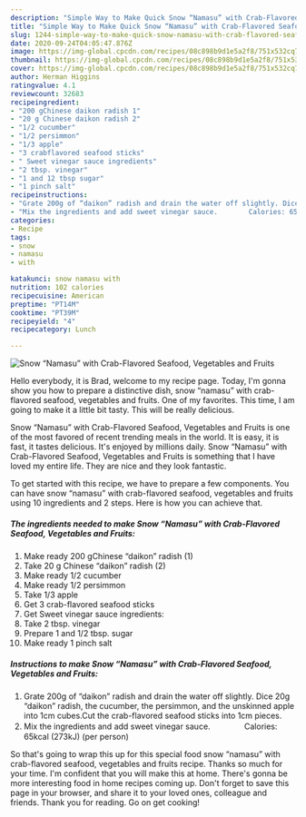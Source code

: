 ```yaml
---
description: "Simple Way to Make Quick Snow “Namasu” with Crab-Flavored Seafood, Vegetables and Fruits"
title: "Simple Way to Make Quick Snow “Namasu” with Crab-Flavored Seafood, Vegetables and Fruits"
slug: 1244-simple-way-to-make-quick-snow-namasu-with-crab-flavored-seafood-vegetables-and-fruits
date: 2020-09-24T04:05:47.876Z
image: https://img-global.cpcdn.com/recipes/08c898b9d1e5a2f8/751x532cq70/snow-namasu-with-crab-flavored-seafood-vegetables-and-fruits-recipe-main-photo.jpg
thumbnail: https://img-global.cpcdn.com/recipes/08c898b9d1e5a2f8/751x532cq70/snow-namasu-with-crab-flavored-seafood-vegetables-and-fruits-recipe-main-photo.jpg
cover: https://img-global.cpcdn.com/recipes/08c898b9d1e5a2f8/751x532cq70/snow-namasu-with-crab-flavored-seafood-vegetables-and-fruits-recipe-main-photo.jpg
author: Herman Higgins
ratingvalue: 4.1
reviewcount: 32683
recipeingredient:
- "200 gChinese daikon radish 1"
- "20 g Chinese daikon radish 2"
- "1/2 cucumber"
- "1/2 persimmon"
- "1/3 apple"
- "3 crabflavored seafood sticks"
- " Sweet vinegar sauce ingredients"
- "2 tbsp. vinegar"
- "1 and 12 tbsp sugar"
- "1 pinch salt"
recipeinstructions:
- "Grate 200g of “daikon” radish and drain the water off slightly. Dice 20g “daikon” radish, the cucumber, the persimmon, and the unskinned apple into 1cm cubes.Cut the crab-flavored seafood sticks into 1cm pieces."
- "Mix the ingredients and add sweet vinegar sauce.　　　　 Calories: 65kcal (273kJ) (per person)"
categories:
- Recipe
tags:
- snow
- namasu
- with

katakunci: snow namasu with 
nutrition: 102 calories
recipecuisine: American
preptime: "PT14M"
cooktime: "PT39M"
recipeyield: "4"
recipecategory: Lunch

---
```



![Snow “Namasu” with Crab-Flavored Seafood, Vegetables and Fruits](https://img-global.cpcdn.com/recipes/08c898b9d1e5a2f8/751x532cq70/snow-namasu-with-crab-flavored-seafood-vegetables-and-fruits-recipe-main-photo.jpg)

Hello everybody, it is Brad, welcome to my recipe page. Today, I'm gonna show you how to prepare a distinctive dish, snow “namasu” with crab-flavored seafood, vegetables and fruits. One of my favorites. This time, I am going to make it a little bit tasty. This will be really delicious.



Snow “Namasu” with Crab-Flavored Seafood, Vegetables and Fruits is one of the most favored of recent trending meals in the world. It is easy, it is fast, it tastes delicious. It's enjoyed by millions daily. Snow “Namasu” with Crab-Flavored Seafood, Vegetables and Fruits is something that I have loved my entire life. They are nice and they look fantastic.


To get started with this recipe, we have to prepare a few components. You can have snow “namasu” with crab-flavored seafood, vegetables and fruits using 10 ingredients and 2 steps. Here is how you can achieve that.

<!--inarticleads1-->

##### The ingredients needed to make Snow “Namasu” with Crab-Flavored Seafood, Vegetables and Fruits:

1. Make ready 200 gChinese “daikon” radish (1)
1. Take 20 g Chinese “daikon” radish (2)
1. Make ready 1/2 cucumber
1. Make ready 1/2 persimmon
1. Take 1/3 apple
1. Get 3 crab-flavored seafood sticks
1. Get  Sweet vinegar sauce ingredients:
1. Take 2 tbsp. vinegar
1. Prepare 1 and 1/2 tbsp. sugar
1. Make ready 1 pinch salt




<!--inarticleads2-->

##### Instructions to make Snow “Namasu” with Crab-Flavored Seafood, Vegetables and Fruits:

1. Grate 200g of “daikon” radish and drain the water off slightly. Dice 20g “daikon” radish, the cucumber, the persimmon, and the unskinned apple into 1cm cubes.Cut the crab-flavored seafood sticks into 1cm pieces.
1. Mix the ingredients and add sweet vinegar sauce.　　　　 Calories: 65kcal (273kJ) (per person)




So that's going to wrap this up for this special food snow “namasu” with crab-flavored seafood, vegetables and fruits recipe. Thanks so much for your time. I'm confident that you will make this at home. There's gonna be more interesting food in home recipes coming up. Don't forget to save this page in your browser, and share it to your loved ones, colleague and friends. Thank you for reading. Go on get cooking!
